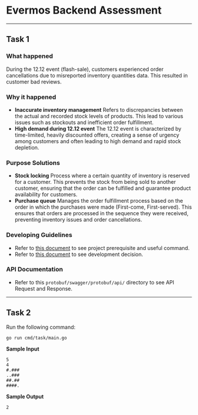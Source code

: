 # Evermos Backend Assessment
---

## Task 1

### What happened
During the 12.12 event (flash-sale), customers experienced order cancellations due to misreported inventory quantities data. This resulted in customer bad reviews.

### Why it happened
- **Inaccurate inventory management**
  Refers to discrepancies between the actual and recorded stock levels of products. This lead to various issues such as stockouts and inefficient order fulfillment.
- **High demand during 12.12 event**
  The 12.12 event is characterized by time-limited, heavily discounted offers, creating a sense of urgency among customers and often leading to high demand and rapid stock depletion.

### Purpose Solutions
- **Stock locking**
  Process where a certain quantity of inventory is reserved for a customer. This prevents the stock from being sold to another customer, ensuring that the order can be fulfilled and guarantee product availability for customers.
- **Purchase queue**
  Manages the order fulfillment process based on the order in which the purchases were made (First-come, First-served). This ensures that orders are processed in the sequence they were received, preventing inventory issues and order cancellations.

### Developing Guidelines
- Refer to [this document](./docs/HOW-TO-USE.md) to see project prerequisite and useful command.
- Refer to [this document](./docs/DEVELOPMENT.md) to see development decision.

### API Documentation
- Refer to this `protobuf/swagger/protobuf/api/` directory to see API Request and Response.

---
## Task 2

Run the following command:
```
go run cmd/task/main.go
```

**Sample Input**
```
5
4
#.###
..###
##.##
####.
```

**Sample Output**
```
2
```

